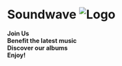 # Soundwave ![Logo](https://github.com/NasserMamoune/Soundwave/assets/38844418/805d73b1-d382-4e7f-abe4-a35bcf309c2c)    
**Join Us**  
**Benefit the latest music**  
**Discover our albums**   
**Enjoy!**  

